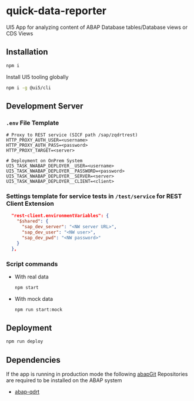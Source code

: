 # quick-data-reporter

UI5 App for analyzing content of ABAP Database tables/Database views or CDS Views

## Installation

```sh
npm i
```

Install UI5 tooling globally

```sh
npm i -g @ui5/cli
```

## Development Server

### `.env` File Template

```env
# Proxy to REST service (SICF path /sap/zqdrtrest)
HTTP_PROXY_AUTH_USER=<username>
HTTP_PROXY_AUTH_PASS=<password>
HTTP_PROXY_TARGET=<server>

# Deployment on OnPrem System
UI5_TASK_NWABAP_DEPLOYER__USER=<username>
UI5_TASK_NWABAP_DEPLOYER__PASSWORD=<password>
UI5_TASK_NWABAP_DEPLOYER__SERVER=<server>
UI5_TASK_NWABAP_DEPLOYER__CLIENT=<client>
```

### Settings template for service tests in `/test/service` for REST Client Extension

```json
  "rest-client.environmentVariables": {
    "$shared": {
      "sap_dev_server": "<NW server URL>",
      "sap_dev_user": "<NW user>",
      "sap_dev_pwd": "<NW password>"
    }
  },
```

### Script commands

- With real data  

  ```sh
  npm start
  ```

- With mock data  

  ```sh
  npm run start:mock
  ```

## Deployment

```sh
npm run deploy
```

## Dependencies

If the app is running in production mode the following [abapGit](https://github.com/abapGit/abapGit) Repositories are required to be installed on the ABAP system

- [abap-qdrt](https://github.com/stockbal/abap-qdrt)
